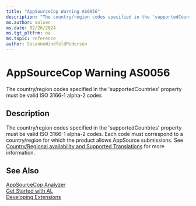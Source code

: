 ```yaml
---
title: "AppSourceCop Warning AS0056"
description: "The country/region codes specified in the 'supportedCountries' property must be valid ISO 3166-1 alpha-2 codes."
ms.author: solsen
ms.date: 02/26/2024
ms.tgt_pltfrm: na
ms.topic: reference
author: SusanneWindfeldPedersen
---
```

[//]: # (START>DO_NOT_EDIT)
[//]: # (IMPORTANT:Do not edit any of the content between here and the END>DO_NOT_EDIT.)
[//]: # (Any modifications should be made in the .xml files in the ModernDev repo.)
# AppSourceCop Warning AS0056
The country/region codes specified in the 'supportedCountries' property must be valid ISO 3166-1 alpha-2 codes

## Description
The country/region codes specified in the 'supportedCountries' property must be valid ISO 3166-1 alpha-2 codes. Each code must correspond to a country/region for which the product allows AppSource submissions. See [Country/Regional availability and Supported Translations](https://learn.microsoft.com/dynamics365/business-central/dev-itpro/compliance/apptest-countries-and-translations) for more information.

[//]: # (IMPORTANT: END>DO_NOT_EDIT)
## See Also  
[AppSourceCop Analyzer](appsourcecop.md)  
[Get Started with AL](../devenv-get-started.md)  
[Developing Extensions](../devenv-dev-overview.md)